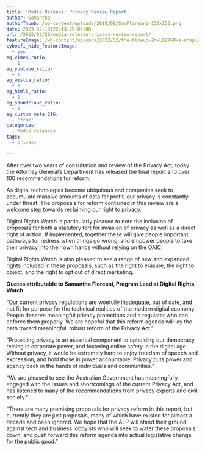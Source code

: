 ```yaml
---
title: 'Media Release: Privacy Review Report'
author: Samantha
authorThumb: /wp-content/uploads/2019/08/SamFloreani-150x150.png
date: 2023-02-19T22:43:29+00:00
url: /2023/02/20/media-release-privacy-review-report/
featureImage: /wp-content/uploads/2022/02/the-blowup-ZrwLQZ7GUxs-unsplash-scaled-1.jpg
cybocfi_hide_featureImage:
  - yes
eg_vimeo_ratio:
  - 1
eg_youtube_ratio:
  - 1
eg_wistia_ratio:
  - 1
eg_html5_ratio:
  - 1
eg_soundcloud_ratio:
  - 1
eg_custom_meta_216:
  - 'true'
categories:
  - Media releases
tags:
  - privacy

---
```

After over two years of consultation and review of the Privacy Act, today the Attorney General’s Department has released the final report and over 100 recommendations for reform.

As digital technologies become ubiquitous and companies seek to accumulate massive amounts of data for profit, our privacy is constantly under threat. The proposals for reform contained in this review are a welcome step towards reclaiming our right to privacy.

Digital Rights Watch is particularly pleased to note the inclusion of proposals for both a statutory tort for invasion of privacy as well as a direct right of action. If implemented, together these will give people important pathways for redress when things go wrong, and empower people to take their privacy into their own hands without relying on the OAIC.

Digital Rights Watch is also pleased to see a range of new and expanded rights included in these proposals, such as the right to erasure, the right to object, and the right to opt out of direct marketing.

**Quotes attributable to Samantha Floreani, Program Lead at Digital Rights Watch**

“Our current privacy regulations are woefully inadequate, out of date, and not fit for purpose for the technical realities of the modern digital economy. People deserve meaningful privacy protections and a regulator who can enforce them properly. We are hopeful that this reform agenda will lay the path toward meaningful, robust reform of the Privacy Act.”

“Protecting privacy is an essential component to upholding our democracy, reining in corporate power, and fostering online safety in the digital age. Without privacy, it would be extremely hard to enjoy freedom of speech and expression, and hold those in power accountable. Privacy puts power and agency back in the hands of individuals and communities.”

“We are pleased to see the Australian Government has meaningfully engaged with the issues and shortcomings of the current Privacy Act, and has listened to many of the recommendations from privacy experts and civil society.”

“There are many promising proposals for privacy reform in this report, but currently they are just proposals, many of which have existed for almost a decade and been ignored. We hope that the ALP will stand their ground against tech and business lobbyists who will seek to water these proposals down, and push forward this reform agenda into actual legislative change for the public good.”